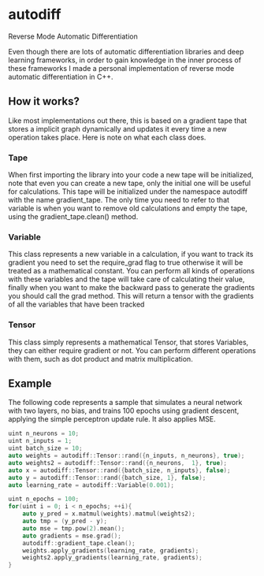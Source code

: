 # autodiff #
Reverse Mode Automatic Differentiation 

Even though there are lots of automatic differentiation libraries and deep learning frameworks,
in order to gain knowledge in the inner process of these frameworks I made a personal implementation 
of reverse mode automatic differentiation in C++.

## How it works? ##
Like most implementations out there, this is based on a gradient tape that stores a implicit graph 
dynamically and updates it every time a new operation takes place. Here is note on what each class does. 

### Tape ### 
When first importing the library into your code a new tape will be initialized, note that even you can create a new tape, only the 
initial one will be useful for calculations. This tape will be initialized under the namespace autodiff 
with the name gradient_tape. The only time you need to refer to that variable is when you want to 
remove old calculations and empty the tape, using the gradient_tape.clean() method.

### Variable ### 
This class represents a new variable in a calculation, if you want to track its gradient you need to 
set the require_grad flag to true otherwise it will be treated as a mathematical constant. You can 
perform all kinds of operations with these variables and the tape will take care of calculating their value, 
finally when you want to make the backward pass to generate the gradients you should call the grad method. 
This will return a tensor with the gradients of all the variables that have been tracked

### Tensor ###
This class simply represents a mathematical Tensor, that stores Variables, they can either require gradient 
or not. You can perform different operations with them, such as dot product and matrix multiplication.
 

## Example ##
The following code represents a sample that simulates a neural network with two layers, no bias, 
and trains 100 epochs using gradient descent, applying the simple perceptron update rule. It also 
applies MSE. 
```cpp
uint n_neurons = 10;
uint n_inputs = 1;
uint batch_size = 10;
auto weights = autodiff::Tensor::rand({n_inputs, n_neurons}, true);
auto weights2 = autodiff::Tensor::rand({n_neurons,  1}, true);
auto x = autodiff::Tensor::rand({batch_size, n_inputs}, false);
auto y = autodiff::Tensor::rand({batch_size, 1}, false);
auto learning_rate = autodiff::Variable(0.001);

uint n_epochs = 100;
for(uint i = 0; i < n_epochs; ++i){
    auto y_pred = x.matmul(weights).matmul(weights2);
    auto tmp = (y_pred - y);
    auto mse = tmp.pow(2).mean();
    auto gradients = mse.grad();
    autodiff::gradient_tape.clean();
    weights.apply_gradients(learning_rate, gradients);
    weights2.apply_gradients(learning_rate, gradients);
}
```